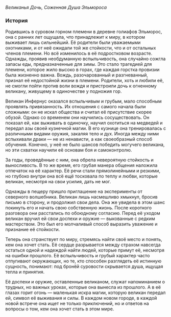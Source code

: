 *Великанья Дочь, Соженная Душа Эльмороса*
### История 
Родившись в суровом горном племени в деревне голиафов Эльморос, она с ранних лет ощущала, что принадлежит к миру, в котором выживает лишь сильнейший. Её родители были уважаемыми охотниками, и от неё ожидали той же стойкости, что и от остальных членов племени. Но всё изменилось в её подростковом возрасте. Однажды, проявив необдуманную вспыльчивость, она случайно сожгла запасы еды, предназначенные для зимы. Это стало трагедией для племени, которое жило высоко в горах, где каждая горстка провизии была жизненно важна. Вождь, разочарованный и разгневанный, признал её недостойной жизни в племени. Родители, хоть и любили её, не смогли пойти против воли вождя и пристроили дочь к огненному великану, живущему в одиночестве у подножия гор.

Великан Инфернус оказался вспыльчивым и грубым, мало способным проявлять привязанность. Их отношения с самого начала были сложными: он не искал общества и считал её присутствие скорее обузой. Однако со временем они научились сосуществовать. Он показал ей, как выживать в одиночку, научил охотиться на медведей и передал азы своей кузнечной магии. В его кузнице она тренировалась с различными видами оружия, закаляя тело и дух. Иногда между ними вспыхивали драки — не из ненависти, а как своеобразный способ обучения. Конечно, у неё не было шансов победить могучего великана, но эти схватки научили её основам боя и самоконтролю.

За годы, проведённые с ним, она обрела невероятную стойкость и выносливость. В то же время, его грубая манера общения наложила отпечаток на её характер. Её речи стали прямолинейными и резкими, но глубоко внутри она всё ещё тосковала по теплу и любви, которые великан, несмотря на свои усилия, дать не мог.

Однажды в пещеру пришло приглашение на эксперименты от северного волшебника. Великан лишь насмешливо хмыкнул, бросив письмо в сторону, и продолжил свои дела. Она же увидела в этом шанс покинуть его и начать свою собственную жизнь. После короткого разговора они расстались по обоюдному согласию. Перед её уходом великан вручил ей свои доспехи и оружие — выкованные с редким мастерством. Это был его молчаливый способ выразить уважение и признание её стойкости.

Теперь она странствует по миру, стремясь найти своё место и понять, кем она хочет стать. Её сердце разрывается между страхом навсегда остаться одной и надеждой найти людей, которые примут её, несмотря на ошибки прошлого. Её вспыльчивость и грубый характер часто отпугивают окружающих, но те, кто способен разглядеть её истинную сущность, понимают: под бронёй суровости скрывается душа, ищущая тепла и принятия.

Её доспехи и оружие, оставленные великаном, служат напоминанием о трудных, но важных уроках, которые она вынесла из прошлого. А в её глазах горит огонь — маленькая искра магии, которую великан передал ей, символ её выживания и силы. В каждом новом городе, в каждой новой встрече она ищет не только приключений, но и ответов на вопросы о том, кем она хочет стать в этом мире.